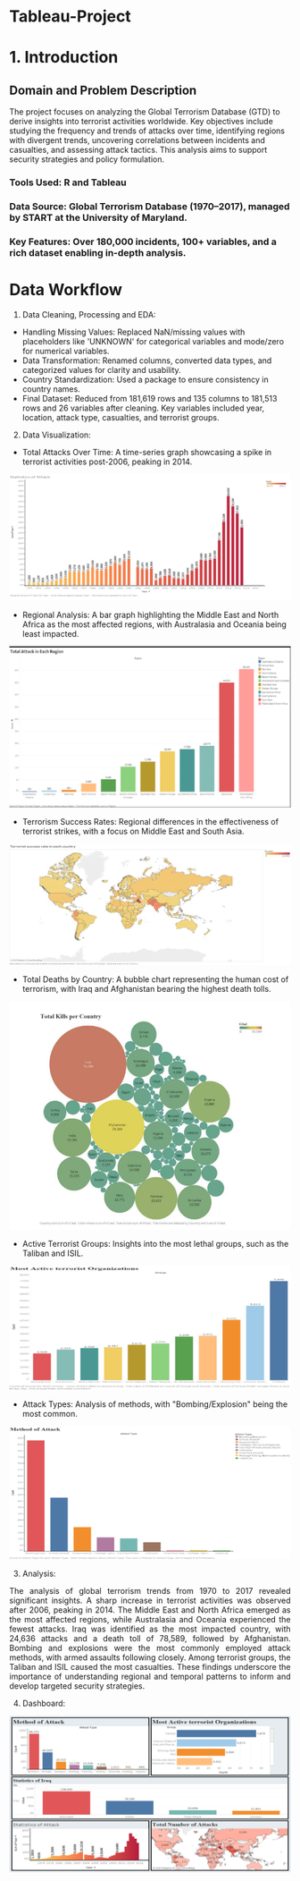 # Tableau-Project

# 1. Introduction

## Domain and Problem Description
The project focuses on analyzing the Global Terrorism Database (GTD) to derive insights into terrorist activities worldwide. Key objectives include studying the frequency and trends of attacks over time, identifying regions with divergent trends, uncovering correlations between incidents and casualties, and assessing attack tactics. This analysis aims to support security strategies and policy formulation.

### Tools Used: R and Tableau
### Data Source: Global Terrorism Database (1970–2017), managed by START at the University of Maryland.
### Key Features: Over 180,000 incidents, 100+ variables, and a rich dataset enabling in-depth analysis.

# Data Workflow

1) Data Cleaning, Processing and EDA:
  - Handling Missing Values: Replaced NaN/missing values with placeholders like 'UNKNOWN' for categorical variables and mode/zero for numerical variables.
  - Data Transformation: Renamed columns, converted data types, and categorized values for clarity and usability.
  - Country Standardization: Used a package to ensure consistency in country names.
  - Final Dataset: Reduced from 181,619 rows and 135 columns to 181,513 rows and 26 variables after cleaning. Key variables included year, location, attack type, casualties, and terrorist groups.

2) Data Visualization:
  - Total Attacks Over Time: A time-series graph showcasing a spike in terrorist activities post-2006, peaking in 2014.

  ![Total attacks over time.png](https://github.com/jeetswami/Tableau-Project/blob/85c51722d037e2691bdb42de8f61b9edb53cbe96/Total%20attacks%20over%20time.png)

  - Regional Analysis: A bar graph highlighting the Middle East and North Africa as the most affected regions, with Australasia and Oceania being least impacted.
  
  ![Regional Analysis](https://github.com/jeetswami/Tableau-Project/blob/d8d6b55d53d2385c1ce183a9d87e7594770091eb/Regional%20Analysis.png)

  - Terrorism Success Rates: Regional differences in the effectiveness of terrorist strikes, with a focus on Middle East and South Asia.

  ![Terrorism Success Rates](https://github.com/jeetswami/Tableau-Project/blob/d8d6b55d53d2385c1ce183a9d87e7594770091eb/Terrorism%20Success%20Rate.png)

  - Total Deaths by Country: A bubble chart representing the human cost of terrorism, with Iraq and Afghanistan bearing the highest death tolls.

  ![Total Deaths by Country](https://github.com/jeetswami/Tableau-Project/blob/d8d6b55d53d2385c1ce183a9d87e7594770091eb/Total%20Death%20per%20country.png)

  - Active Terrorist Groups: Insights into the most lethal groups, such as the Taliban and ISIL.

  ![Active Terrorist Groups](https://github.com/jeetswami/Tableau-Project/blob/d8d6b55d53d2385c1ce183a9d87e7594770091eb/Most%20Active%20Terrorist%20Organizations.png)

  - Attack Types: Analysis of methods, with "Bombing/Explosion" being the most common.

  ![Attack Types](https://github.com/jeetswami/Tableau-Project/blob/d8d6b55d53d2385c1ce183a9d87e7594770091eb/Method%20of%20Attack.png)

3) Analysis:
   
<p align="justify">
The analysis of global terrorism trends from 1970 to 2017 revealed significant insights. A sharp increase in terrorist activities was observed after 2006, peaking in 2014. The Middle East and North Africa emerged as the most affected regions, while Australasia and Oceania experienced the fewest attacks. Iraq was identified as the most impacted country, with 24,636 attacks and a death toll of 78,589, followed by Afghanistan. Bombing and explosions were the most commonly employed attack methods, with armed assaults following closely. Among terrorist groups, the Taliban and ISIL caused the most casualties. These findings underscore the importance of understanding regional and temporal patterns to inform and develop targeted security strategies.
</p>

4) Dashboard:

![](https://github.com/jeetswami/Tableau-Project/blob/eb279c6596440ecd0c025b9952d389388eec179c/Dashboard.png)

